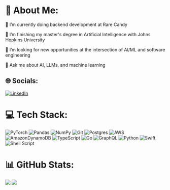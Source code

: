 # 💫 About Me:
💼 I’m currently doing backend development at Rare Candy

🌱 I’m finishing my master's degree in Artificial Intelligence with Johns Hopkins University

🤝 I’m looking for new opportunities at the intersection of AI/ML and software engineering

💬 Ask me about AI, LLMs, and machine learning


## 🌐 Socials:
[![LinkedIn](https://img.shields.io/badge/LinkedIn-%230077B5.svg?logo=linkedin&logoColor=white)](https://linkedin.com/in/kevinmbeaulieu) 

# 💻 Tech Stack:
![PyTorch](https://img.shields.io/badge/PyTorch-%23EE4C2C.svg?style=flat&logo=PyTorch&logoColor=white) ![Pandas](https://img.shields.io/badge/pandas-%23150458.svg?style=flat&logo=pandas&logoColor=white) ![NumPy](https://img.shields.io/badge/numpy-%23013243.svg?style=flat&logo=numpy&logoColor=white) ![Git](https://img.shields.io/badge/git-%23F05033.svg?style=flat&logo=git&logoColor=white) ![Postgres](https://img.shields.io/badge/postgres-%23316192.svg?style=flat&logo=postgresql&logoColor=white) ![AWS](https://img.shields.io/badge/AWS-%23FF9900.svg?style=flat&logo=amazon-aws&logoColor=white) ![AmazonDynamoDB](https://img.shields.io/badge/Amazon%20DynamoDB-4053D6?style=flat&logo=Amazon%20DynamoDB&logoColor=white) ![TypeScript](https://img.shields.io/badge/typescript-%23007ACC.svg?style=flat&logo=typescript&logoColor=white) ![Go](https://img.shields.io/badge/go-%2300ADD8.svg?style=flat&logo=go&logoColor=white) ![GraphQL](https://img.shields.io/badge/-GraphQL-E10098?style=flat&logo=graphql&logoColor=white) ![Python](https://img.shields.io/badge/python-3670A0?style=flat&logo=python&logoColor=ffdd54) ![Swift](https://img.shields.io/badge/swift-F54A2A?style=flat&logo=swift&logoColor=white) ![Shell Script](https://img.shields.io/badge/shell_script-%23121011.svg?style=flat&logo=gnu-bash&logoColor=white)

# 📊 GitHub Stats:
![](https://github-readme-stats-lemon-seven-85.vercel.app/api?username=kevinmbeaulieu&theme=dracula&hide_border=false&include_all_commits=true&count_private=true)
![](https://github-readme-streak-stats.herokuapp.com/?user=kevinmbeaulieu&theme=dracula&hide_border=false)
<!--![](https://github-readme-stats-kevinmbeaulieus-projects.vercel.app/api/top-langs/?username=kevinmbeaulieu&theme=dracula&hide_border=false&include_all_commits=true&count_private=true&layout=compact)-->

<!-- ### 🔝 Top Contributed Repo
![](https://github-contributor-stats.vercel.app/api?username=kevinmbeaulieu&limit=5&theme=dark&combine_all_yearly_contributions=true) -->

<!-- --- -->
<!-- [![](https://visitcount.itsvg.in/api?id=kevinmbeaulieu&icon=0&color=0)](https://visitcount.itsvg.in) -->

<!-- Proudly created with GPRM ( https://gprm.itsvg.in ) -->
